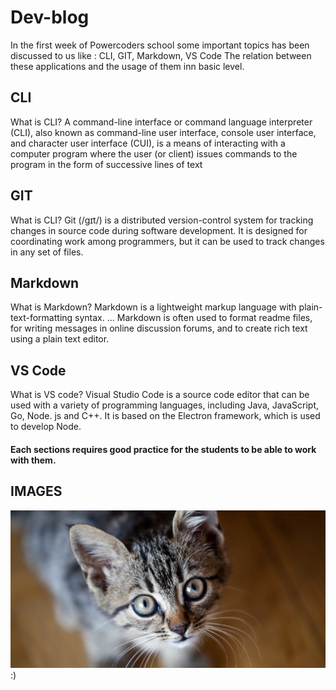 # Dev-blog

In the first week of Powercoders school some important topics has been discussed to us like : CLI, GIT, Markdown, VS Code
The relation between these applications and the usage of them inn basic level. 

## CLI
What is CLI?
A command-line interface or command language interpreter (CLI), also known as command-line user interface, console user interface, and character user interface (CUI), is a means of interacting with a computer program where the user (or client) issues commands to the program in the form of successive lines of text 

## GIT
What is CLI?
Git (/ɡɪt/) is a distributed version-control system for tracking changes in source code during software development. It is designed for coordinating work among programmers, but it can be used to track changes in any set of files.

## Markdown
What is Markdown?
Markdown is a lightweight markup language with plain-text-formatting syntax. ... Markdown is often used to format readme files, for writing messages in online discussion forums, and to create rich text using a plain text editor.

## VS Code
What is VS code?
Visual Studio Code is a source code editor that can be used with a variety of programming languages, including Java, JavaScript, Go, Node. js and C++. It is based on the Electron framework, which is used to develop Node.

#### Each sections requires good practice for the students to be able to work with them.

## IMAGES
<img src="assest/../assets/img/Thinking-of-getting-a-cat.png" alt="small cat"> :) 


